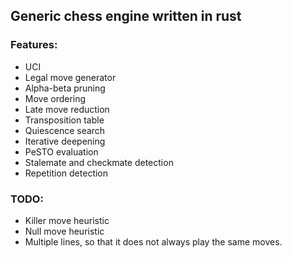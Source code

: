 ## Generic chess engine written in rust

### Features:
- UCI
- Legal move generator
- Alpha-beta pruning
- Move ordering
- Late move reduction
- Transposition table
- Quiescence search
- Iterative deepening
- PeSTO evaluation
- Stalemate and checkmate detection
- Repetition detection

### TODO:
- Killer move heuristic
- Null move heuristic
- Multiple lines, so that it does not always play the same moves.
